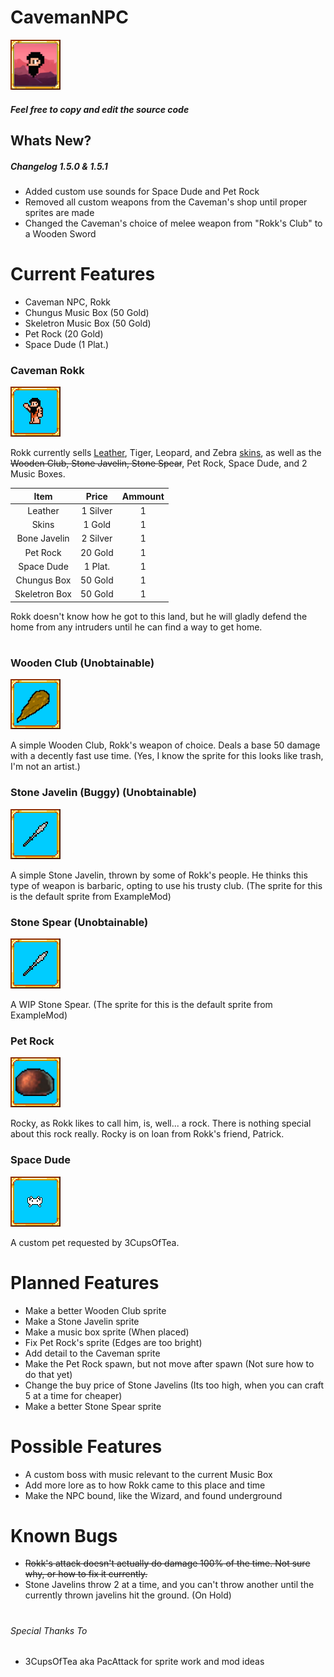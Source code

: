 # CavemanNPC

![alt text](https://github.com/masterpwrpuf/CavemanNPC/blob/master/CavemanNPC/icon.png "CavemanNPC")

##### Feel free to copy and edit the source code

## Whats New?
##### Changelog 1.5.0 & 1.5.1

* Added custom use sounds for Space Dude and Pet Rock
* Removed all custom weapons from the Caveman's shop until proper sprites are made
* Changed the Caveman's choice of melee weapon from "Rokk's Club" to a Wooden Sword

# Current Features
* Caveman NPC, Rokk
* Chungus Music Box (50 Gold)
* Skeletron Music Box (50 Gold)
* Pet Rock (20 Gold)
* Space Dude (1 Plat.)

### Caveman Rokk
![alt text](https://github.com/masterpwrpuf/CavemanNPC/blob/master/Icons/iconrokk.png "Caveman Rokk Icon")

Rokk currently sells [Leather](https://terraria.gamepedia.com/Leather), Tiger, Leopard, and Zebra [skins](https://terraria.gamepedia.com/Animal_Skins), as well as the ~~Wooden Club, Stone Javelin, Stone Spear~~, Pet Rock, Space Dude, and 2 Music Boxes.

| Item          | Price         | Ammount |
|:-------------:|:-------------:|:-------:|
| Leather       | 1 Silver	    | 1		  |
| Skins         | 1 Gold        | 1       |
| Bone Javelin  | 2 Silver 		| 1		  |
| Pet Rock      | 20 Gold       | 1       |
| Space Dude    | 1 Plat. 		| 1	 	  |
| Chungus Box   | 50 Gold 		| 1  	  |
| Skeletron Box | 50 Gold 		| 1 	  |

Rokk doesn't know how he got to this land, but he will gladly defend the home from any intruders until he can find a way to get home.

#

### Wooden Club (Unobtainable)
![alt text](https://github.com/masterpwrpuf/CavemanNPC/blob/master/Icons/iconclub.png "Wooden Club Icon")

A simple Wooden Club, Rokk's weapon of choice. Deals a base 50 damage with a decently fast use time.
(Yes, I know the sprite for this looks like trash, I'm not an artist.)

### Stone Javelin (Buggy) (Unobtainable)
![alt text](https://github.com/masterpwrpuf/CavemanNPC/blob/master/Icons/iconjavelin.png "Stone Javelin Icon")

A simple Stone Javelin, thrown by some of Rokk's people. He thinks this type of weapon is barbaric, opting to use his trusty club.
(The sprite for this is the default sprite from ExampleMod)

### Stone Spear (Unobtainable)
![alt text](https://github.com/masterpwrpuf/CavemanNPC/blob/master/Icons/iconjavelin.png "Stone Spear Icon")

A WIP Stone Spear.
(The sprite for this is the default sprite from ExampleMod)

### Pet Rock
![alt text](https://github.com/masterpwrpuf/CavemanNPC/blob/master/Icons/iconrock.png "Pet Rock Icon")

Rocky, as Rokk likes to call him, is, well... a rock. There is nothing special about this rock really. Rocky is on loan from Rokk's friend, Patrick.

### Space Dude
![alt text](https://github.com/masterpwrpuf/CavemanNPC/blob/master/Icons/iconspacedude.png "Space Dude Icon")

A custom pet requested by 3CupsOfTea.

# Planned Features
* Make a better Wooden Club sprite
* Make a Stone Javelin sprite
* Make a music box sprite (When placed)
* Fix Pet Rock's sprite (Edges are too bright)
* Add detail to the Caveman sprite
* Make the Pet Rock spawn, but not move after spawn (Not sure how to do that yet)
* Change the buy price of Stone Javelins (Its too high, when you can craft 5 at a time for cheaper)
* Make a better Stone Spear sprite

# Possible Features
* A custom boss with music relevant to the current Music Box
* Add more lore as to how Rokk came to this place and time
* Make the NPC bound, like the Wizard, and found underground

# Known Bugs
* ~~Rokk's attack doesn't actually do damage 100% of the time. Not sure why, or how to fix it currently.~~
* Stone Javelins throw 2 at a time, and you can't throw another until the currently thrown javelins hit the ground. (On Hold)

#

###### Special Thanks To
* 3CupsOfTea aka PacAttack for sprite work and mod ideas